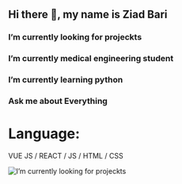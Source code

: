    ## Hi there 👋, my name is Ziad Bari

 ### I’m currently looking for projeckts
 ### I’m currently medical engineering student
 ### I’m currently learning python
 ### Ask me about Everything

 # Language:
 VUE JS / REACT / JS / HTML / CSS

![ I’m currently looking for projeckts](https://nealanalytics.com/wp-content/uploads/2020/05/Solution-2-960x542.jpg)


 









